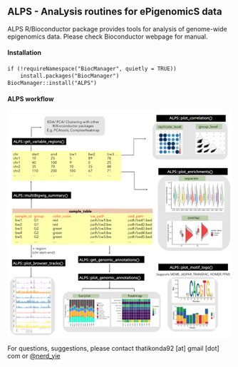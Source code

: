 
## ALPS - AnaLysis routines for ePigenomicS data

ALPS R/Bioconductor package provides tools for analysis of genome-wide epigenomics data. Please check Bioconductor webpage for manual.

#### Installation

```
if (!requireNamespace("BiocManager", quietly = TRUE))
    install.packages("BiocManager")
BiocManager::install("ALPS")
```

#### ALPS workflow

![](inst/figures/README-ALPS-overview.png)

For questions, suggestions, please contact thatikonda92 [at] gmail [dot] com or [@nerd_yie](https://twitter.com/nerd_yie)



